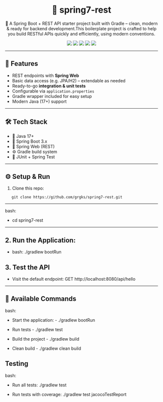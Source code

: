 <h1 align="center">🚀 spring7-rest</h1>
<p align="center">
  📌 A Spring Boot + REST API starter project built with Gradle – clean, modern & ready for backend development.This boilerplate project is crafted to help you build RESTful APIs quickly and efficiently, using modern conventions.
</p>

<p align="center">
  <img src="https://img.shields.io/badge/Java-17-blue?style=flat-square" />
  <img src="https://img.shields.io/badge/SpringBoot-3.x-brightgreen?style=flat-square" />
  <img src="https://img.shields.io/badge/RESTful_API-enabled-yellowgreen?style=flat-square" />
  <img src="https://img.shields.io/badge/Build-Gradle-important?style=flat-square" />
  <img src="https://img.shields.io/badge/License-MIT-yellow?style=flat-square" />
</p>

---

## 🔧 Features

- REST endpoints with **Spring Web**
- Basic data access (e.g. JPA/H2) – extendable as needed
- Ready-to-go **integration & unit tests**
- Configurable via `application.properties`
- Gradle wrapper included for easy setup
- Modern Java (17+) support
---

## 🛠 Tech Stack

- 🧪 Java 17+
- 🌱 Spring Boot 3.x
- 🔄 Spring Web (REST)
- ⚙️ Gradle build system
- 🧪 JUnit + Spring Test

---
## ⚙️ Setup & Run

1. Clone this repo:
```
   git clone https://github.com/grgks/spring7-rest.git
   ```
---
   bash:
-  cd spring7-rest

---
## 2. Run the Application:
- bash: ./gradlew bootRun

## 3. Test the API
- Visit the default endpoint:    GET http://localhost:8080/api/hello

---

🔧 Available Commands
---
bash:
-  Start the application: -  ./gradlew bootRun

-  Run tests  - ./gradlew test

-  Build the project - ./gradlew build

-  Clean build - ./gradlew clean build

  
 Testing
 ---
 bash:
- Run all tests: ./gradlew test

- Run tests with coverage: ./gradlew test jacocoTestReport





